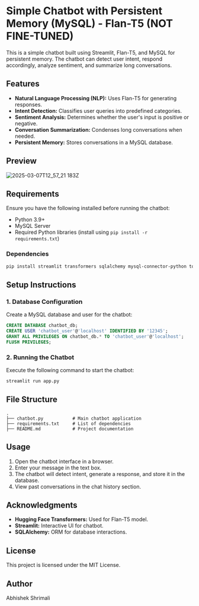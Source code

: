 # Simple Chatbot with Persistent Memory (MySQL) - Flan-T5 (NOT FINE-TUNED)

This is a simple chatbot built using Streamlit, Flan-T5, and MySQL for persistent memory. The chatbot can detect user intent, respond accordingly, analyze sentiment, and summarize long conversations.

## Features
- **Natural Language Processing (NLP):** Uses Flan-T5 for generating responses.
- **Intent Detection:** Classifies user queries into predefined categories.
- **Sentiment Analysis:** Determines whether the user's input is positive or negative.
- **Conversation Summarization:** Condenses long conversations when needed.
- **Persistent Memory:** Stores conversations in a MySQL database.
## Preview

![2025-03-07T12_57_21 183Z](https://github.com/user-attachments/assets/ae78343e-c75a-403e-99f1-ff8289112082)



## Requirements
Ensure you have the following installed before running the chatbot:
- Python 3.9+
- MySQL Server
- Required Python libraries (install using `pip install -r requirements.txt`)

### Dependencies
```bash
pip install streamlit transformers sqlalchemy mysql-connector-python torch scikit-learn
```

## Setup Instructions
### 1. Database Configuration
Create a MySQL database and user for the chatbot:
```sql
CREATE DATABASE chatbot_db;
CREATE USER 'chatbot_user'@'localhost' IDENTIFIED BY '12345';
GRANT ALL PRIVILEGES ON chatbot_db.* TO 'chatbot_user'@'localhost';
FLUSH PRIVILEGES;
```

### 2. Running the Chatbot
Execute the following command to start the chatbot:
```bash
streamlit run app.py
```

## File Structure
```
.
├── chatbot.py           # Main chatbot application
├── requirements.txt     # List of dependencies
├── README.md            # Project documentation
```

## Usage
1. Open the chatbot interface in a browser.
2. Enter your message in the text box.
3. The chatbot will detect intent, generate a response, and store it in the database.
4. View past conversations in the chat history section.

## Acknowledgments
- **Hugging Face Transformers:** Used for Flan-T5 model.
- **Streamlit:** Interactive UI for chatbot.
- **SQLAlchemy:** ORM for database interactions.

## License
This project is licensed under the MIT License.

## Author
Abhishek Shrimali
